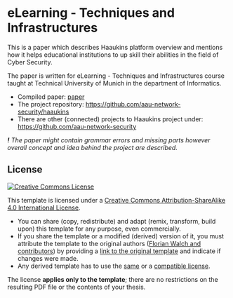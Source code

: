 # eLearning - Techniques and Infrastructures

This is a paper which describes Haaukins platform overview and mentions how it helps educational institutions to up skill their abilities in the field of Cyber Security. 

The paper is written for eLearning - Techniques and Infrastructures course taught at Technical University of Munich in the department of Informatics.


- Compiled paper: [paper]
- The project repository: https://github.com/aau-network-security/haaukins 
- There are other (connected) projects to Haaukins project under: https://github.com/aau-network-security 

 

_**!** The paper might contain grammar errors and missing parts however overall concept and idea behind the project are described._




## License

[![Creative Commons License][license-image]][license]

This template is licensed under a [Creative Commons Attribution-ShareAlike 4.0 International License][license].

 * You can share (copy, redistribute) and adapt (remix, transform, build upon) this template for any purpose, even commercially.
 * If you share the template or a modified (derived) version of it, you must attribute the template to the original authors ([Florian Walch and contributors][template-authors]) by providing a [link to the original template][template-url] and indicate if changes were made.
 * Any derived template has to use the [same][license] or a [compatible license][license-compatible].

The license **applies only to the template**; there are no restrictions on the resulting PDF file or the contents of your thesis.

[issue]: https://github.com/fwalch/tum-thesis-latex/issues
[latex-wikibook]: https://en.wikibooks.org/wiki/LaTeX
[license-compatible]: https://creativecommons.org/compatiblelicenses
[license-image]: https://i.creativecommons.org/l/by-sa/4.0/88x31.png
[license]: https://creativecommons.org/licenses/by-sa/4.0/
[overleaf]: https://www.overleaf.com/
[sample-pdf]: https://raw.github.com/fwalch/tum-thesis-latex/master/build/main.pdf
[sharelatex-kb]: https://www.sharelatex.com/learn
[sharelatex]: https://www.sharelatex.com/
[template-authors]: https://github.com/fwalch/tum-thesis-latex/graphs/contributors
[template-download]: https://github.com/fwalch/tum-thesis-latex/archive/master.zip
[template-url]: https://github.com/fwalch/tum-thesis-latex
[tex-se]: https://tex.stackexchange.com/
[thesis-guidelines]: http://www.in.tum.de/en/current-students/administrative-matters/thesis-guidelines-and-topics.html
[wiki]: https://github.com/fwalch/tum-thesis-latex/wiki/
[paper]: ./build/output.pdf